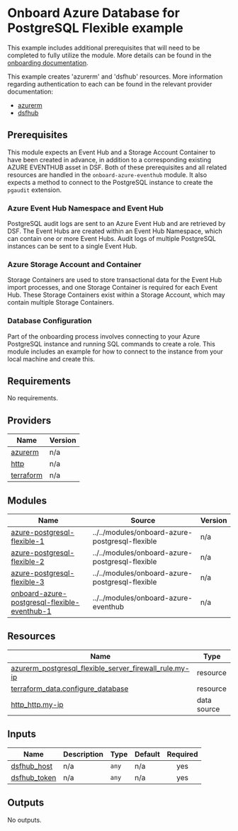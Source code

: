 # Onboard Azure Database for PostgreSQL Flexible example
This example includes additional prerequisites that will need to be completed to fully utilize the module. More details can be found in the [onboarding documentation](https://docs.imperva.com/bundle/onboarding-databases-to-sonar-reference-guide/page/Azure-Database-for-PostgreSQL-Flexible-Server-Onboarding-Steps_84345082.html).

This example creates 'azurerm' and 'dsfhub' resources. More information regarding authentication to each can be found in the relevant provider documentation:
- [azurerm](https://registry.terraform.io/providers/hashicorp/azurerm/latest/docs)
- [dsfhub](https://registry.terraform.io/providers/imperva/dsfhub/latest/docs)

## Prerequisites
This module expects an Event Hub and a Storage Account Container to have been created in advance, in addition to a corresponding existing AZURE EVENTHUB asset in DSF. Both of these prerequisites and all related resources are handled in the ``onboard-azure-eventhub`` module. It also expects a method to connect to the PostgreSQL instance to create the ``pgaudit`` extension.

### Azure Event Hub Namespace and Event Hub
PostgreSQL audit logs are sent to an Azure Event Hub and are retrieved by DSF. The Event Hubs are created within an Event Hub Namespace, which can contain one or more Event Hubs. Audit logs of multiple PostgreSQL instances can be sent to a single Event Hub. 

### Azure Storage Account and Container
Storage Containers are used to store transactional data for the Event Hub import processes, and one Storage Container is required for each Event Hub. These Storage Containers exist within a Storage Account, which may contain multiple Storage Containers.

### Database Configuration
Part of the onboarding process involves connecting to your Azure PostgreSQL instance and running SQL commands to create a role. This module includes an example for how to connect to the instance from your local machine and create this. 


<!-- BEGIN_TF_DOCS -->
## Requirements

No requirements.

## Providers

| Name | Version |
|------|---------|
| <a name="provider_azurerm"></a> [azurerm](#provider\_azurerm) | n/a |
| <a name="provider_http"></a> [http](#provider\_http) | n/a |
| <a name="provider_terraform"></a> [terraform](#provider\_terraform) | n/a |

## Modules

| Name | Source | Version |
|------|--------|---------|
| <a name="module_azure-postgresql-flexible-1"></a> [azure-postgresql-flexible-1](#module\_azure-postgresql-flexible-1) | ../../modules/onboard-azure-postgresql-flexible | n/a |
| <a name="module_azure-postgresql-flexible-2"></a> [azure-postgresql-flexible-2](#module\_azure-postgresql-flexible-2) | ../../modules/onboard-azure-postgresql-flexible | n/a |
| <a name="module_azure-postgresql-flexible-3"></a> [azure-postgresql-flexible-3](#module\_azure-postgresql-flexible-3) | ../../modules/onboard-azure-postgresql-flexible | n/a |
| <a name="module_onboard-azure-postgresql-flexible-eventhub-1"></a> [onboard-azure-postgresql-flexible-eventhub-1](#module\_onboard-azure-postgresql-flexible-eventhub-1) | ../../modules/onboard-azure-eventhub | n/a |

## Resources

| Name | Type |
|------|------|
| [azurerm_postgresql_flexible_server_firewall_rule.my-ip](https://registry.terraform.io/providers/hashicorp/azurerm/latest/docs/resources/postgresql_flexible_server_firewall_rule) | resource |
| [terraform_data.configure_database](https://registry.terraform.io/providers/hashicorp/terraform/latest/docs/resources/data) | resource |
| [http_http.my-ip](https://registry.terraform.io/providers/hashicorp/http/latest/docs/data-sources/http) | data source |

## Inputs

| Name | Description | Type | Default | Required |
|------|-------------|------|---------|:--------:|
| <a name="input_dsfhub_host"></a> [dsfhub\_host](#input\_dsfhub\_host) | n/a | `any` | n/a | yes |
| <a name="input_dsfhub_token"></a> [dsfhub\_token](#input\_dsfhub\_token) | n/a | `any` | n/a | yes |

## Outputs

No outputs.
<!-- END_TF_DOCS -->